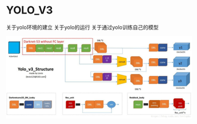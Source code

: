 # YOLO_V3
关于yolo环境的建立
关于yolo的运行
关于通过yolo训练自己的模型

![yolov3主体框架](https://github.com/Tu-Jiawei/YOLO_V3/blob/master/test_yolo_v3/2018100917221176.jpg)
